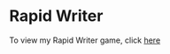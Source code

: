 # Rapid Writer

To view my Rapid Writer game, click [here](https://noahmiller4.github.io/Rapid-Writer/)